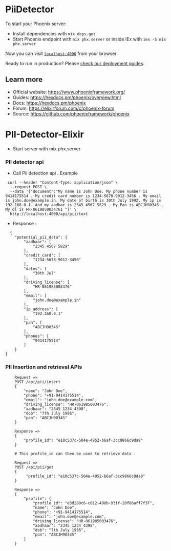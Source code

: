 # PiiDetector

To start your Phoenix server:

  * Install dependencies with `mix deps.get`
  * Start Phoenix endpoint with `mix phx.server` or inside IEx with `iex -S mix phx.server`

Now you can visit [`localhost:4000`](http://localhost:4000) from your browser.

Ready to run in production? Please [check our deployment guides](https://hexdocs.pm/phoenix/deployment.html).

## Learn more

  * Official website: https://www.phoenixframework.org/
  * Guides: https://hexdocs.pm/phoenix/overview.html
  * Docs: https://hexdocs.pm/phoenix
  * Forum: https://elixirforum.com/c/phoenix-forum
  * Source: https://github.com/phoenixframework/phoenix
# PII-Detector-Elixir

- Start server with mix phx.server

### PII detector api
- Call Pii detection api . Example 
```
 curl --header "Content-Type: application/json" \
  --request POST \
  --data '{"document":"My name is John Doe. My phone number is 9414175514 . My credit card number is 1234-5678-9012-3456 . My email is john.doe@example.in. My date of birth is 30th July 1992. My ip is 192.168.0.1. And my aadhar is 2345 4567 5829 . My Pan is ABCJH9034S . My dl is HR-0619850034761 "}' \
  http://localhost:4000/api/pii/text
```
- Response : 
```
  {
    "potential_pii_data": {
        "aadhaar": [
            "2345 4567 5829"
        ],
        "credit_card": [
            "1234-5678-9012-3456"
        ],
        "dates": [
            "30th Jul"
        ],
        "driving_license": [
            "HR-061985003476"
        ],
        "email": [
            "john.doe@example.in"
        ],
        "ip_address": [
            "192.168.0.1"
        ],
        "pan": [
            "ABCJH9034S"
        ],
        "phones": [
            "9414175514"
        ]
    }
}
```
### PII Insertion and retrieval APIs

```
    Request =>
    POST /api/pii/insert
    {
        "name": "John Doe",
        "phone": "+91-9414175514",
        "email": "john.doe@example.com",
        "driving_license": "HR-061985003476",
        "aadhaar": "2345 1234 4398",
        "dob": "7th July 1986",
        "pan": "ABCJH9034S"
    }

    Response =>
    {
        "profile_id": "e10c537c-504e-4952-b6af-3cc9866c9da8"
    }

    # This profile_id can then be used to retrieve data .

    Request => 
    POST /api/pii/get
    {
         "profile_id": "e10c537c-504e-4952-b6af-3cc9866c9da8"
    }

    Response => 
    {
        "profile": {
            "profile_id": "e3d280c6-c012-498b-931f-20f86aff7f37",
            "name": "John Doe",
            "phone": "+91-9414175514",
            "email": "john.doe@example.com",
            "driving_license": "HR-061985003476",
            "aadhaar": "2345 1234 4398",
            "dob": "7th July 1986",
            "pan": "ABCJH9034S"
        }
    }

```




